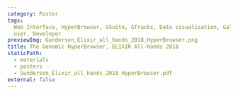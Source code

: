 ```yaml
---
category: Poster
tags:
  Web Interface, HyperBrowser, GSuite, GTracks, Data visualisation, Galaxy, Track collections, End
  user, Developer
previewImg: Gundersen_Elixir_all_hands_2018_HyperBrowser.png
title: The Genomic HyperBrowser, ELIXIR All-Hands 2018
staticPath:
  - materials
  - posters
  - Gundersen_Elixir_all_hands_2018_HyperBrowser.pdf
external: false
---
```

